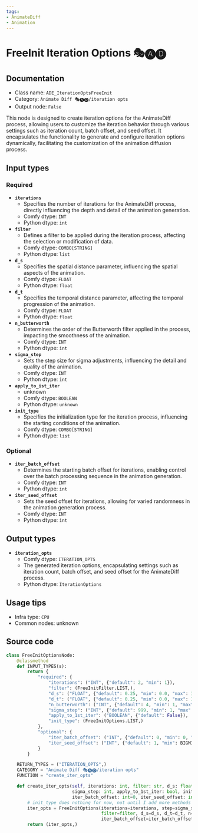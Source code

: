 ```yaml
---
tags:
- AnimateDiff
- Animation
---
```


# FreeInit Iteration Options 🎭🅐🅓
## Documentation
- Class name: `ADE_IterationOptsFreeInit`
- Category: `Animate Diff 🎭🅐🅓/iteration opts`
- Output node: `False`

This node is designed to create iteration options for the AnimateDiff process, allowing users to customize the iteration behavior through various settings such as iteration count, batch offset, and seed offset. It encapsulates the functionality to generate and configure iteration options dynamically, facilitating the customization of the animation diffusion process.
## Input types
### Required
- **`iterations`**
    - Specifies the number of iterations for the AnimateDiff process, directly influencing the depth and detail of the animation generation.
    - Comfy dtype: `INT`
    - Python dtype: `int`
- **`filter`**
    - Defines a filter to be applied during the iteration process, affecting the selection or modification of data.
    - Comfy dtype: `COMBO[STRING]`
    - Python dtype: `list`
- **`d_s`**
    - Specifies the spatial distance parameter, influencing the spatial aspects of the animation.
    - Comfy dtype: `FLOAT`
    - Python dtype: `float`
- **`d_t`**
    - Specifies the temporal distance parameter, affecting the temporal progression of the animation.
    - Comfy dtype: `FLOAT`
    - Python dtype: `float`
- **`n_butterworth`**
    - Determines the order of the Butterworth filter applied in the process, impacting the smoothness of the animation.
    - Comfy dtype: `INT`
    - Python dtype: `int`
- **`sigma_step`**
    - Sets the step size for sigma adjustments, influencing the detail and quality of the animation.
    - Comfy dtype: `INT`
    - Python dtype: `int`
- **`apply_to_ist_iter`**
    - unknown
    - Comfy dtype: `BOOLEAN`
    - Python dtype: `unknown`
- **`init_type`**
    - Specifies the initialization type for the iteration process, influencing the starting conditions of the animation.
    - Comfy dtype: `COMBO[STRING]`
    - Python dtype: `list`
### Optional
- **`iter_batch_offset`**
    - Determines the starting batch offset for iterations, enabling control over the batch processing sequence in the animation generation.
    - Comfy dtype: `INT`
    - Python dtype: `int`
- **`iter_seed_offset`**
    - Sets the seed offset for iterations, allowing for varied randomness in the animation generation process.
    - Comfy dtype: `INT`
    - Python dtype: `int`
## Output types
- **`iteration_opts`**
    - Comfy dtype: `ITERATION_OPTS`
    - The generated iteration options, encapsulating settings such as iteration count, batch offset, and seed offset for the AnimateDiff process.
    - Python dtype: `IterationOptions`
## Usage tips
- Infra type: `CPU`
- Common nodes: unknown


## Source code
```python
class FreeInitOptionsNode:
    @classmethod
    def INPUT_TYPES(s):
        return {
            "required": {
                "iterations": ("INT", {"default": 2, "min": 1}),
                "filter": (FreeInitFilter.LIST,),
                "d_s": ("FLOAT", {"default": 0.25, "min": 0.0, "max": 1.0, "step": 0.001}),
                "d_t": ("FLOAT", {"default": 0.25, "min": 0.0, "max": 1.0, "step": 0.001}),
                "n_butterworth": ("INT", {"default": 4, "min": 1, "max": 100},),
                "sigma_step": ("INT", {"default": 999, "min": 1, "max": 999}),
                "apply_to_1st_iter": ("BOOLEAN", {"default": False}),
                "init_type": (FreeInitOptions.LIST,)
            },
            "optional": {
                "iter_batch_offset": ("INT", {"default": 0, "min": 0, "max": BIGMAX}),
                "iter_seed_offset": ("INT", {"default": 1, "min": BIGMIN, "max": BIGMAX}),
            }
        }

    RETURN_TYPES = ("ITERATION_OPTS",)
    CATEGORY = "Animate Diff 🎭🅐🅓/iteration opts"
    FUNCTION = "create_iter_opts"

    def create_iter_opts(self, iterations: int, filter: str, d_s: float, d_t: float, n_butterworth: int,
                         sigma_step: int, apply_to_1st_iter: bool, init_type: str,
                         iter_batch_offset: int=0, iter_seed_offset: int=1):
        # init_type does nothing for now, not until I add more methods of applying low+high freq noise
        iter_opts = FreeInitOptions(iterations=iterations, step=sigma_step, apply_to_1st_iter=apply_to_1st_iter,
                                    filter=filter, d_s=d_s, d_t=d_t, n=n_butterworth, init_type=init_type,
                                    iter_batch_offset=iter_batch_offset, iter_seed_offset=iter_seed_offset)
        return (iter_opts,)

```

